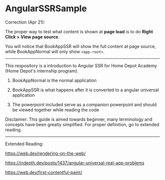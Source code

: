 # AngularSSRSample

Correction (Apr 21):

The proper way to test what content is shown at <b>page load</b> is to do <b>Right Click > View page source</b>.

You will notice that BookAppSSR will show the full content at page source, while BookAppNormal will only show <code>\<app-root\></code>.
  
---

This respository is a introduction to Angular SSR for Home Depot Academy (Home Depot's internship program).
  
1. BookAppNormal is the normal application

2. BookAppSSR is what happens after it is converted to a angular universal application
  
3. The powerpoint included serve as a companion powerpoint and should be viewed together while reading the code
  
Disclaimer: This guide is aimed towards beginner, many terminology and concepts have been greatly simplified. For proper definition, go to extended reading.
  
---

Extended Reading:
  
https://web.dev/rendering-on-the-web/

https://indepth.dev/posts/1437/angular-universal-real-app-problems  
  
https://web.dev/first-contentful-paint/
